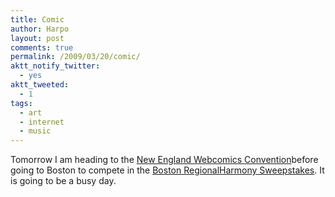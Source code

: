 ```yaml
---
title: Comic
author: Harpo
layout: post
comments: true
permalink: /2009/03/20/comic/
aktt_notify_twitter:
  - yes
aktt_tweeted:
  - 1
tags:
  - art
  - internet
  - music
---
```

Tomorrow I am heading to the <a href="http://www.webcomicsweekend.com/" target="_blank">New England Webcomics Convention</a>before going to Boston to compete in the <a href="http://www.harmony-sweepstakes.com/boston.html" target="_blank">Boston Regional</a><a href="http://www.harmony-sweepstakes.com/index.html" target="_blank">Harmony Sweepstakes</a>. It is going to be a busy day.